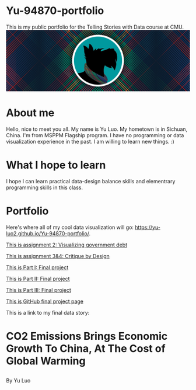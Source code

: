# Yu-94870-portfolio
This is my public portfolio for the Telling Stories with Data course at CMU. 
![Explanation of data viz](1.jpg)

# About me
Hello, nice to meet you all. My name is Yu Luo. My hometown is in Sichuan, China. I'm from MSPPM Flagship program. I have no programming or data visualization experience in the past. I am willing to learn new things. :)

# What I hope to learn
I hope I can learn practical data-design balance skills and elementrary programming skills in this class.

# Portfolio
Here's where all of my cool data visualization will go: https://yu-luo2.github.io/Yu-94870-portfolio/.

[This is assignment 2: Visualizing government debt](/dataviz2.md)

[This is assignment 3&4: Critique by Design](/dataviz3.md)

[This is Part I: Final project](/final_project_I_Yu_Luo.md)

[This is Part II: Final project](/final_project_II_Yu_Luo.md)

[This is Part III: Final project](/final_project_III_Yu_Luo.md)

[This is GitHub final project page](/Github_final_project_page_Yu_Luo.md)

This is a link to my final data story: <script src="https://embed.shorthand.com/embed_9.js"></script>
<div data-shorthand-embed="carnegiemellon.shorthandstories.com/--co2-emissions-brings-economic-growth-to-china--at-the-cost-of--global-warming/"><h1>

CO2 Emissions Brings Economic Growth To China, At The Cost of 
Global Warming</h1><p>


By Yu Luo</p></div>
